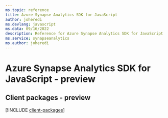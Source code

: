 ```yaml
---
ms.topic: reference
title: Azure Synapse Analytics SDK for JavaScript
author: joheredi
ms.devlang: javascript
ms.data: 09/16/2022
description: Reference for Azure Synapse Analytics SDK for JavaScript
ms.service: synapseanalytics
ms.author: joheredi
---
```

# Azure Synapse Analytics SDK for JavaScript - preview

## Client packages - preview
[!INCLUDE [client-packages](synapse-analytics-client-index.md)]